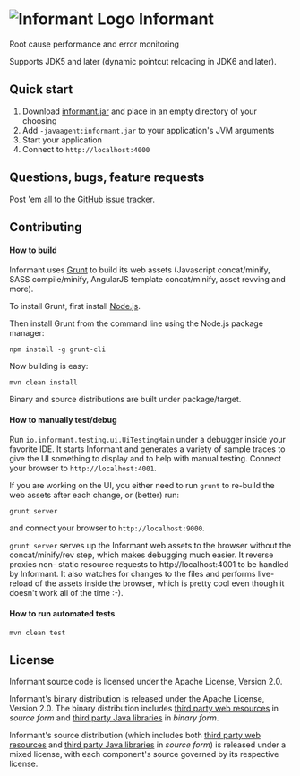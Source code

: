 <img src="https://secure.gravatar.com/avatar/ab0f1c8f702263d8c954314b231d91ce?s=70" alt="Informant Logo"> Informant
=========

Root cause performance and error monitoring

Supports JDK5 and later (dynamic pointcut reloading in JDK6 and later).

## Quick start

1. Download [informant.jar](https://oss.sonatype.org/content/repositories/snapshots/io/informant/informant-package/0.5-SNAPSHOT/informant-package-0.5-20131008.080712-1.jar) and place in an empty directory of your choosing
2. Add `-javaagent:informant.jar` to your application's JVM arguments
3. Start your application
4. Connect to `http://localhost:4000`

## Questions, bugs, feature requests

Post 'em all to the [GitHub issue tracker](https://github.com/informant/informant/issues).

## Contributing

#### How to build

Informant uses [Grunt](http://gruntjs.com) to build its web assets (Javascript concat/minify, SASS compile/minify, AngularJS template concat/minify, asset revving and more).

To install Grunt, first install [Node.js](http://nodejs.org).

Then install Grunt from the command line using the Node.js package manager:

    npm install -g grunt-cli

Now building is easy:

    mvn clean install

Binary and source distributions are built under package/target.

#### How to manually test/debug

Run `io.informant.testing.ui.UiTestingMain` under a debugger inside your favorite IDE. It starts Informant and generates a variety of sample traces to give the UI something to display and to help with manual testing. Connect your browser to `http://localhost:4001`.

If you are working on the UI, you either need to run `grunt` to re-build the web assets after each change, or (better) run:

    grunt server

and connect your browser to `http://localhost:9000`.

`grunt server` serves up the Informant web assets to the browser without the concat/minify/rev step, which makes debugging much easier. It reverse proxies non- static resource requests to http://localhost:4001 to be handled by Informant. It also watches for changes to the files and performs live-reload of the assets inside the browser, which is pretty cool even though it doesn't work all of the time :-).

#### How to run automated tests

    mvn clean test

## License

Informant source code is licensed under the Apache License, Version 2.0.

Informant's binary distribution is released under the Apache License, Version 2.0. The binary distribution includes [third party web resources](https://github.com/informant/informant/wiki/Third-Party-Web-Resources) in _source form_ and [third party Java libraries](https://github.com/informant/informant/wiki/Third-Party-Java-Libraries) in _binary form_.

Informant's source distribution (which includes both [third party web resources](https://github.com/informant/informant/wiki/Third-Party-Web-Resources) and [third party Java libraries](https://github.com/informant/informant/wiki/Third-Party-Java-Libraries) in _source form_) is released under a mixed license, with each component's source governed by its respective license.
